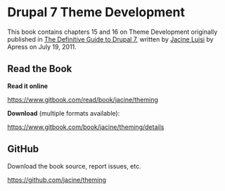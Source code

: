 # Drupal 7 Theme Development

This book contains chapters 15 and 16 on Theme Development originally published in [The Definitive Guide to Drupal 7](http://www.amazon.com/gp/product/1430231351), written by [Jacine Luisi](http://twitter.com/jacine) by Apress on July 19, 2011.

## Read the Book

**Read it online**

https://www.gitbook.com/read/book/jacine/theming

**Download** (multiple formats available):

https://www.gitbook.com/book/jacine/theming/details

## GitHub

Download the book source, report issues, etc.

https://github.com/jacine/theming